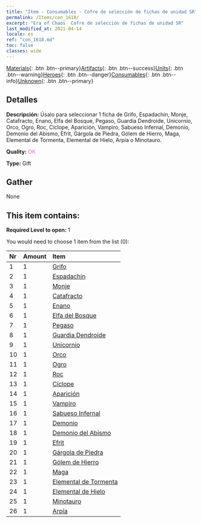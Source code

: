 ```yaml
---
title: "Item - Consumables - Cofre de selección de fichas de unidad SR"
permalink: /Items/con_1618/
excerpt: "Era of Chaos  Cofre de selección de fichas de unidad SR"
last_modified_at: 2021-04-14
locale: es
ref: "con_1618.md"
toc: false
classes: wide
---
```

 [Materials](/es/Items/){: .btn .btn--primary}[Artifacts](/es/Items/Artifacts/){: .btn .btn--success}[Units](/es/Items/Units/){: .btn .btn--warning}[Heroes](/es/Items/Heroes/){: .btn .btn--danger}[Consumables](/es/Items/Consumables/){: .btn .btn--info}[Unknown](/es/Items/Unknown/){: .btn .btn--primary}

## Detalles
 **Descripción:** Úsalo para seleccionar 1 ficha de Grifo, Espadachín, Monje, Catafracto, Enano, Elfa del Bosque, Pegaso, Guardia Dendroide, Unicornio, Orco, Ogro, Roc, Cíclope, Aparición, Vampiro, Sabueso Infernal, Demonio, Demonio del Abismo, Efrit, Gárgola de Piedra, Gólem de Hierro, Maga, Elemental de Tormenta, Elemental de Hielo, Arpía o Minotauro.

 **Quality:** <span style="color: #DA70D6">OK</span>

 **Type:** Gift

## Gather

  None

## This item contains:

 **Required Level to open:** 1

 You would need to choose 1 item from the list (0):

  | Nr | Amount |     Item    |
  |:---|:-------|:------------|
  | 1 | 1 | [Grifo](/es/Items/unt_192/) | 
  | 2 | 1 | [Espadachín](/es/Items/unt_193/) | 
  | 3 | 1 | [Monje](/es/Items/unt_194/) | 
  | 4 | 1 | [Catafracto](/es/Items/unt_195/) | 
  | 5 | 1 | [Enano](/es/Items/unt_200/) | 
  | 6 | 1 | [Elfa del Bosque](/es/Items/unt_201/) | 
  | 7 | 1 | [Pegaso](/es/Items/unt_202/) | 
  | 8 | 1 | [Guardia Dendroide](/es/Items/unt_203/) | 
  | 9 | 1 | [Unicornio](/es/Items/unt_204/) | 
  | 10 | 1 | [Orco](/es/Items/unt_219/) | 
  | 11 | 1 | [Ogro](/es/Items/unt_220/) | 
  | 12 | 1 | [Roc](/es/Items/unt_221/) | 
  | 13 | 1 | [Cíclope](/es/Items/unt_222/) | 
  | 14 | 1 | [Aparición](/es/Items/unt_210/) | 
  | 15 | 1 | [Vampiro](/es/Items/unt_211/) | 
  | 16 | 1 | [Sabueso Infernal](/es/Items/unt_228/) | 
  | 17 | 1 | [Demonio](/es/Items/unt_229/) | 
  | 18 | 1 | [Demonio del Abismo](/es/Items/unt_230/) | 
  | 19 | 1 | [Efrit](/es/Items/unt_231/) | 
  | 20 | 1 | [Gárgola de Piedra](/es/Items/unt_236/) | 
  | 21 | 1 | [Gólem de Hierro](/es/Items/unt_237/) | 
  | 22 | 1 | [Maga](/es/Items/unt_238/) | 
  | 23 | 1 | [Elemental de Tormenta](/es/Items/unt_263/) | 
  | 24 | 1 | [Elemental de Hielo](/es/Items/unt_264/) | 
  | 25 | 1 | [Minotauro](/es/Items/unt_248/) | 
  | 26 | 1 | [Arpía](/es/Items/unt_245/) | 
